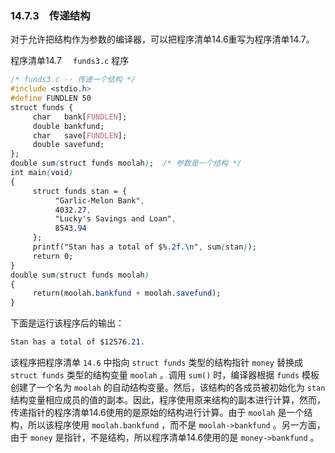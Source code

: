 ### 14.7.3　传递结构

对于允许把结构作为参数的编译器，可以把程序清单14.6重写为程序清单14.7。

程序清单14.7　 `funds3.c` 程序

```css
/* funds3.c -- 传递一个结构 */
#include <stdio.h>
#define FUNDLEN 50
struct funds {
     char   bank[FUNDLEN];
     double bankfund;
     char   save[FUNDLEN];
     double savefund;
};
double sum(struct funds moolah);  /* 参数是一个结构 */
int main(void)
{
     struct funds stan = {
          "Garlic-Melon Bank",
          4032.27,
          "Lucky's Savings and Loan",
          8543.94
     };
     printf("Stan has a total of $%.2f.\n", sum(stan));
     return 0;
}
double sum(struct funds moolah)
{
     return(moolah.bankfund + moolah.savefund);
}
```

下面是运行该程序后的输出：

```css
Stan has a total of $12576.21.
```

该程序把程序清单 `14.6` 中指向 `struct funds` 类型的结构指针 `money` 替换成 `struct funds` 类型的结构变量 `moolah` 。调用 `sum()` 时，编译器根据 `funds` 模板创建了一个名为 `moolah` 的自动结构变量。然后，该结构的各成员被初始化为 `stan` 结构变量相应成员的值的副本。因此，程序使用原来结构的副本进行计算，然而，传递指针的程序清单14.6使用的是原始的结构进行计算。由于 `moolah` 是一个结构，所以该程序使用 `moolah.bankfund` ，而不是 `moolah->bankfund` 。另一方面，由于 `money` 是指针，不是结构，所以程序清单14.6使用的是 `money->bankfund` 。

